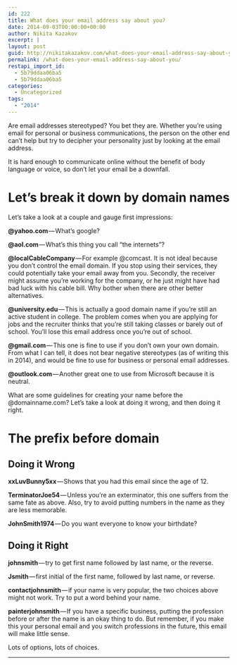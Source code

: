 ```yaml
---
id: 222
title: What does your email address say about you?
date: 2014-09-03T00:00:00+00:00
author: Nikita Kazakov
excerpt: |
layout: post
guid: http://nikitakazakov.com/what-does-your-email-address-say-about-you/
permalink: /what-does-your-email-address-say-about-you/
restapi_import_id:
  - 5b79ddaa06ba5
  - 5b79ddaa06ba5
categories:
  - Uncategorized
tags:
  - "2014"
---
```


Are email addresses stereotyped? You bet they are. Whether you’re using email for personal or business communications, the person on the other end can’t help but try to decipher your personality just by looking at the email address.

It is hard enough to communicate online without the benefit of body language or voice, so don’t let your email be a downfall.

# Let’s break it down by domain names

Let’s take a look at a couple and gauge first impressions:

**@yahoo.com** — What’s google?

**@aol.com** — What’s this thing you call “the internets”?

**@localCableCompany** — For example @comcast. It is not ideal because you don’t control the email domain. If you stop using their services, they could potentially take your email away from you. Secondly, the receiver might assume you’re working for the company, or he just might have had bad luck with his cable bill. Why bother when there are other better alternatives.

**@university.edu** — This is actually a good domain name if you’re still an active student in college. The problem comes when you are applying for jobs and the recruiter thinks that you’re still taking classes or barely out of school. You’ll lose this email address once you’re out of school.

**@gmail.com** — This one is fine to use if you don’t own your own domain. From what I can tell, it does not bear negative stereotypes (as of writing this in 2014), and would be fine to use for business or personal email addresses.

**@outlook.com** — Another great one to use from Microsoft because it is neutral.

What are some guidelines for creating your name before the @domainname.com? Let’s take a look at doing it wrong, and then doing it right.

# The prefix before domain

## Doing it Wrong

**xxLuvBunny5xx** — Shows that you had this email since the age of 12.

**TerminatorJoe54** — Unless you’re an exterminator, this one suffers from the same fate as above. Also, try to avoid putting numbers in the name as they are less memorable.

**JohnSmith1974** — Do you want everyone to know your birthdate?

## Doing it Right

**johnsmith** — try to get first name followed by last name, or the reverse.

**Jsmith** — first initial of the first name, followed by last name, or reverse.

**contactjohnsmith** — if your name is very popular, the two choices above might not work. Try to put a word behind your name.

**painterjohnsmith** — If you have a specific business, putting the profession before or after the name is an okay thing to do. But remember, if you make this your personal email and you switch professions in the future, this email will make little sense.

Lots of options, lots of choices.

* * *